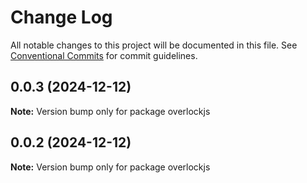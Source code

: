 # Change Log

All notable changes to this project will be documented in this file.
See [Conventional Commits](https://conventionalcommits.org) for commit guidelines.

## 0.0.3 (2024-12-12)

**Note:** Version bump only for package overlockjs

## 0.0.2 (2024-12-12)

**Note:** Version bump only for package overlockjs
